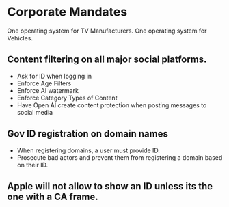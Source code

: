 # Corporate Mandates

One operating system for TV Manufacturers.
One operating system for Vehicles.

## Content filtering on all major social platforms.

- Ask for ID when logging in
- Enforce Age Filters
- Enforce AI watermark
- Enforce Category Types of Content
- Have Open AI create content protection when posting messages to social media

## Gov ID registration on domain names

- When registering domains, a user must provide ID.
- Prosecute bad actors and prevent them from registering a domain based on their ID.

## Apple will not allow to show an ID unless its the one with a CA frame.
